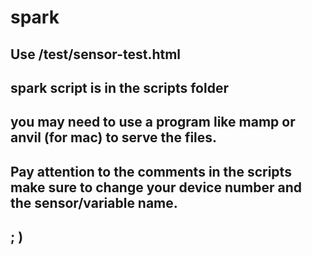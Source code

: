 # spark

## Use /test/sensor-test.html

## spark script is in the scripts folder

## you may need to use a program like mamp or anvil (for mac) to serve the files.

## Pay attention to the comments in the scripts make sure to change your device number and the sensor/variable name.

## ; )
